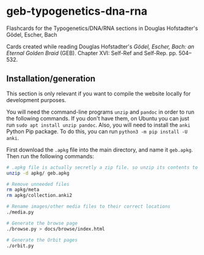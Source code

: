 # geb-typogenetics-dna-rna
Flashcards for the Typogenetics/DNA/RNA sections in Douglas Hofstadter's Gödel, Escher, Bach

Cards created while reading Douglas Hofstadter's _Gödel, Escher, Bach: an Eternal Golden Braid_ (GEB). Chapter XVI: Self-Ref and Self-Rep. pp. 504–532.

## Installation/generation

This section is only relevant if you want to compile the website locally for development purposes.

You will need the command-line programs `unzip` and `pandoc` in order to run the following commands.
If you don't have them, on Ubuntu you can just run `sudo apt install unzip pandoc`.
Also, you will need to install the `anki` Python Pip package. To do this,
you can run `python3 -m pip install -U anki`.

First download the `.apkg` file into the main directory, and name it `geb.apkg`. Then run the following commands:

```bash
# .apkg file is actually secretly a zip file. so unzip its contents to a directory called apkg/
unzip -d apkg/ geb.apkg

# Remove unneeded files
rm apkg/meta
rm apkg/collection.anki2

# Rename images/other media files to their correct locations
./media.py

# Generate the browse page
./browse.py > docs/browse/index.html

# Generate the Orbit pages
./orbit.py
```
